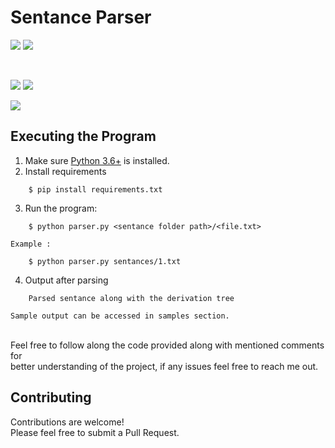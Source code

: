 # Sentance Parser

![](https://img.shields.io/badge/Excitement-High-red)
![](https://img.shields.io/badge/Maintained-Yes-blue)

<br>

![](https://img.shields.io/badge/Pull_Requests-Accepting-yellow)
![](https://img.shields.io/github/issues/krvaibhaw/blockchain)

![](https://img.shields.io/badge/Python-blue)


## Executing the Program

1. Make sure [Python 3.6+](https://www.python.org/downloads/) is installed.
2. Install requirements  
```
    $ pip install requirements.txt
``` 
3. Run the program:

```
    $ python parser.py <sentance folder path>/<file.txt>
```
	Example :

```
    $ python parser.py sentances/1.txt
```
4. Output after parsing
```
    Parsed sentance along with the derivation tree
```
	Sample output can be accessed in samples section.

<br>
Feel free to follow along the code provided along with mentioned comments for 
<br>better understanding of the project, if any issues feel free to reach me out.
<br>

## Contributing

Contributions are welcome!
<br>Please feel free to submit a Pull Request.